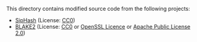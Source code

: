 This directory contains modified source code from the following projects:

* [SipHash](https://131002.net/siphash/) (License: [CC0](https://creativecommons.org/publicdomain/zero/1.0))
* [BLAKE2](https://blake2.net) (License: [CC0](https://creativecommons.org/publicdomain/zero/1.0) or [OpenSSL Licence](https://www.openssl.org/source/license.html) or [Apache Public License 2.0](https://www.apache.org/licenses/LICENSE-2.0))
